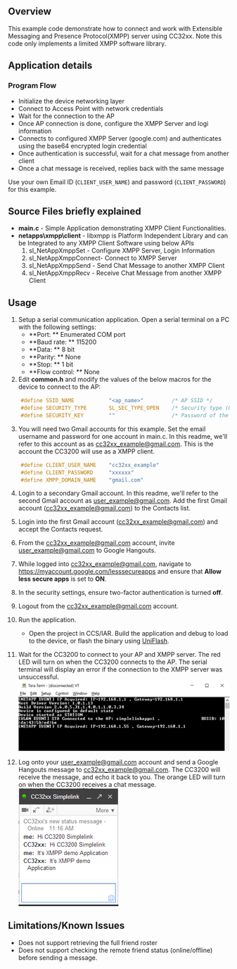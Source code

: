 ## Overview

This example code demonstrate how to connect and work with Extensible
Messaging and Presence Protocol(XMPP) server using CC32xx. Note this code
only implements a limited XMPP software library.

## Application details

### Program Flow

- Initialize the device networking layer
- Connect to Access Point with network credentials 
- Wait for the connection to the AP
- Once AP connection is done, configure the XMPP Server and logi information
- Connects to configured XMPP Server (google.com) and authenticates using the base64 encrypted login credential
- Once authentication is successful, wait for a chat message from another client
- Once a chat message is received, replies back with the same message

  
Use your own Email ID (`CLIENT_USER_NAME`) and password (`CLIENT_PASSWORD`) for this example.

## Source Files briefly explained

- **main.c** - Simple Application demonstrating XMPP Client
Functionalities.
- **netapps\\xmpp\\client** - libxmpp is Platform Independent Library
and can be Integrated to any XMPP Client Software using below APIs
	1.  sl\_NetAppXmppSet - Configure XMPP Server, Login Information
	2.  sl\_NetAppXmppConnect- Connect to XMPP Server
	3.  sl\_NetAppXmppSend - Send Chat Message to another XMPP Client
	1.  sl\_NetAppXmppRecv - Receive Chat Message from another XMPP Client

## Usage

1.  Setup a serial communication application. Open a serial terminal on a PC with the following settings:
	- **Port: ** Enumerated COM port
	- **Baud rate: ** 115200
	- **Data: ** 8 bit
	- **Parity: ** None
	- **Stop: ** 1 bit
	- **Flow control: ** None
2. Edit **common.h** and modify the values of the below macros for the device to connect to the AP:
```c
	#define SSID_NAME           "<ap_name>"    		/* AP SSID */
	#define SECURITY_TYPE       SL_SEC_TYPE_OPEN 	/* Security type (OPEN or WEP or WPA*/
	#define SECURITY_KEY        ""              	/* Password of the secured AP */
```
3. You will need two Gmail accounts for this example. Set the email username and password for one account in main.c. In this readme, we'll refer to this account as as cc32xx_example@gmail.com. This is the account the CC3200 will use as a XMPP client.
```c
	#define CLIENT_USER_NAME    "cc32xx_example"
	#define CLIENT_PASSWORD     "xxxxxx"
	#define	XMPP_DOMAIN_NAME	"gmail.com"
```
4. Login to a secondary Gmail account. In this readme, we'll refer to the second Gmail account as user_example@gmail.com. Add the first Gmail account (cc32xx_example@gmail.com) to the Contacts list.
5.  Login into the first Gmail account (cc32xx_example@gmail.com) and accept the Contacts request.
6.  From the cc32xx_example@gmail.com account, invite user_example@gmail.com to Google Hangouts.
7.  While logged into cc32xx_example@gmail.com, navigate to https://myaccount.google.com/lesssecureapps and ensure that **Allow less secure apps** is set to **ON**.
8. In the security settings, ensure two-factor authentication is turned **off**.
9. Logout from the cc32xx_example@gmail.com account.
10. Run the application.
	- Open the project in CCS/IAR. Build the application and debug to load to the device, or flash the binary using [UniFlash](http://processors.wiki.ti.com/index.php/CC3100_%26_CC3200_UniFlash_Quick_Start_Guide).
11. Wait for the CC3200 to connect to your AP and XMPP server. The red LED will turn on when the CC3200 connects to the AP. The serial terminal will display an error if the connection to the XMPP server was unsuccessful. 
	![](../../docs/images/xmpp2.png)
	
12.  Log onto your user_example@gmail.com account and send a Google Hangouts message to cc32xx_example@gmail.com. The CC3200 will receive the message, and echo it back to you. The orange LED will turn on when the CC3200 receives a chat message.
    ![](../../docs/images/xmpp1.png)

## Limitations/Known Issues

- Does not support retrieving the full friend roster
- Does not support checking the remote friend status (online/offline) before sending a message.